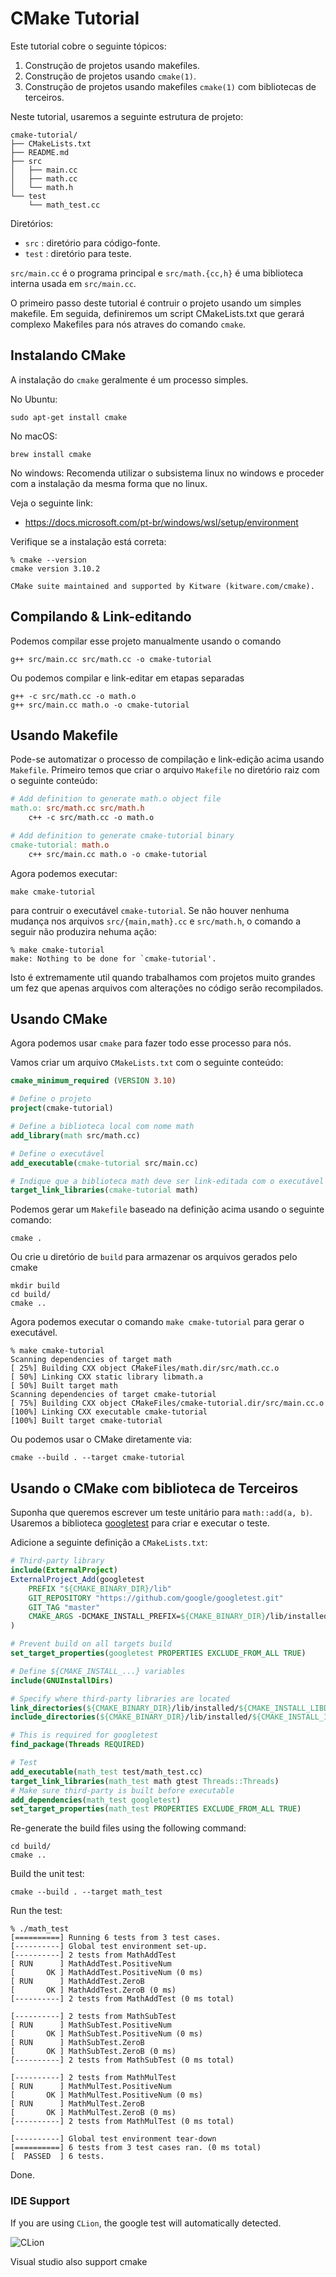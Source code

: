# CMake Tutorial

Este tutorial cobre o seguinte tópicos:

1. Construção de projetos usando makefiles.
2. Construção de projetos usando `cmake(1)`.
3. Construção de projetos usando makefiles `cmake(1)` com bibliotecas de terceiros.

Neste tutorial, usaremos a seguinte estrutura de projeto:

```
cmake-tutorial/
├── CMakeLists.txt
├── README.md
├── src
│   ├── main.cc
│   ├── math.cc
│   └── math.h
└── test
    └── math_test.cc
```

Diretórios:

- `src`  : diretório para código-fonte.
- `test` : diretório para teste.

`src/main.cc` é o programa principal e `src/math.{cc,h}` é uma biblioteca interna usada em `src/main.cc`.

O primeiro passo deste tutorial é contruir o projeto usando um simples makefile. 
Em seguida, definiremos um script CMakeLists.txt que gerará complexo Makefiles para nós
atraves do comando `cmake`.


## Instalando CMake

A instalação do `cmake` geralmente é um processo simples.  

No Ubuntu:

```
sudo apt-get install cmake
```

No macOS:

```
brew install cmake
```

No windows:
Recomenda utilizar o subsistema linux no windows e proceder com a instalação da mesma forma que no linux.

Veja o seguinte link:
 - https://docs.microsoft.com/pt-br/windows/wsl/setup/environment

Verifique se a instalação está correta: 

```
% cmake --version
cmake version 3.10.2

CMake suite maintained and supported by Kitware (kitware.com/cmake).
```

## Compilando & Link-editando

Podemos compilar esse projeto manualmente usando o comando

```
g++ src/main.cc src/math.cc -o cmake-tutorial
```

Ou podemos compilar e link-editar em etapas separadas

```
g++ -c src/math.cc -o math.o 
g++ src/main.cc math.o -o cmake-tutorial
```

## Usando Makefile

Pode-se automatizar o processo de compilação e link-edição acima usando `Makefile`.
Primeiro temos que criar o arquivo `Makefile` no diretório raiz com o seguinte conteúdo:

```makefile
# Add definition to generate math.o object file
math.o: src/math.cc src/math.h
    c++ -c src/math.cc -o math.o

# Add definition to generate cmake-tutorial binary
cmake-tutorial: math.o
    c++ src/main.cc math.o -o cmake-tutorial
```

Agora podemos executar:

```
make cmake-tutorial
```

para contruir o executável `cmake-tutorial`. Se não houver nenhuma mudança nos arquivos `src/{main,math}.cc` e `src/math.h`,
o comando a seguir não produzira nehuma ação:

```
% make cmake-tutorial
make: Nothing to be done for `cmake-tutorial'.
```

Isto é extremamente util quando trabalhamos com projetos muito grandes um fez que apenas arquivos com alterações no código serão recompilados.

## Usando CMake

Agora podemos usar `cmake` para fazer todo esse processo para nós.

Vamos criar um arquivo `CMakeLists.txt` com o seguinte conteúdo:

```cmake
cmake_minimum_required (VERSION 3.10)

# Define o projeto
project(cmake-tutorial)

# Define a biblioteca local com nome math
add_library(math src/math.cc)

# Define o executável 
add_executable(cmake-tutorial src/main.cc)

# Indique que a biblioteca math deve ser link-editada com o executável
target_link_libraries(cmake-tutorial math)
```

Podemos gerar um `Makefile` baseado na definição acima usando o seguinte comando: 

```
cmake .
```

Ou crie u diretório de `build` para armazenar os arquivos gerados pelo cmake

```
mkdir build
cd build/
cmake ..
```

Agora podemos executar o comando `make cmake-tutorial` para gerar o executável.

```
% make cmake-tutorial
Scanning dependencies of target math
[ 25%] Building CXX object CMakeFiles/math.dir/src/math.cc.o
[ 50%] Linking CXX static library libmath.a
[ 50%] Built target math
Scanning dependencies of target cmake-tutorial
[ 75%] Building CXX object CMakeFiles/cmake-tutorial.dir/src/main.cc.o
[100%] Linking CXX executable cmake-tutorial
[100%] Built target cmake-tutorial
```

Ou podemos usar o CMake diretamente via:

```
cmake --build . --target cmake-tutorial
```

## Usando o CMake com biblioteca de Terceiros


Suponha que queremos escrever um teste unitário para `math::add(a, b)`.
Usaremos a biblioteca [googletest](https://github.com/google/googletest) para criar e executar o teste.

Adicione a seguinte definição a `CMakeLists.txt`:

```cmake
# Third-party library
include(ExternalProject)
ExternalProject_Add(googletest
    PREFIX "${CMAKE_BINARY_DIR}/lib"
    GIT_REPOSITORY "https://github.com/google/googletest.git"
    GIT_TAG "master"
    CMAKE_ARGS -DCMAKE_INSTALL_PREFIX=${CMAKE_BINARY_DIR}/lib/installed
)

# Prevent build on all targets build
set_target_properties(googletest PROPERTIES EXCLUDE_FROM_ALL TRUE)

# Define ${CMAKE_INSTALL_...} variables
include(GNUInstallDirs)

# Specify where third-party libraries are located
link_directories(${CMAKE_BINARY_DIR}/lib/installed/${CMAKE_INSTALL_LIBDIR})
include_directories(${CMAKE_BINARY_DIR}/lib/installed/${CMAKE_INSTALL_INCLUDEDIR})

# This is required for googletest
find_package(Threads REQUIRED)

# Test
add_executable(math_test test/math_test.cc)
target_link_libraries(math_test math gtest Threads::Threads)
# Make sure third-party is built before executable
add_dependencies(math_test googletest)
set_target_properties(math_test PROPERTIES EXCLUDE_FROM_ALL TRUE)
```

Re-generate the build files using the following command:

```
cd build/
cmake ..
```

Build the unit test:

```
cmake --build . --target math_test
```

Run the test:

```
% ./math_test 
[==========] Running 6 tests from 3 test cases.
[----------] Global test environment set-up.
[----------] 2 tests from MathAddTest
[ RUN      ] MathAddTest.PositiveNum
[       OK ] MathAddTest.PositiveNum (0 ms)
[ RUN      ] MathAddTest.ZeroB
[       OK ] MathAddTest.ZeroB (0 ms)
[----------] 2 tests from MathAddTest (0 ms total)

[----------] 2 tests from MathSubTest
[ RUN      ] MathSubTest.PositiveNum
[       OK ] MathSubTest.PositiveNum (0 ms)
[ RUN      ] MathSubTest.ZeroB
[       OK ] MathSubTest.ZeroB (0 ms)
[----------] 2 tests from MathSubTest (0 ms total)

[----------] 2 tests from MathMulTest
[ RUN      ] MathMulTest.PositiveNum
[       OK ] MathMulTest.PositiveNum (0 ms)
[ RUN      ] MathMulTest.ZeroB
[       OK ] MathMulTest.ZeroB (0 ms)
[----------] 2 tests from MathMulTest (0 ms total)

[----------] Global test environment tear-down
[==========] 6 tests from 3 test cases ran. (0 ms total)
[  PASSED  ] 6 tests.
```

Done.


### IDE Support

If you are using `CLion`, the google test will automatically detected.

![CLion](https://s9.postimg.org/ugqkdw6nh/Screen_Shot_2018-02-16_at_21.03.10.png)

Visual studio also support cmake

